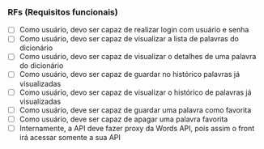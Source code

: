 
### RFs (Requisitos funcionais)
- [ ] Como usuário, devo ser capaz de realizar login com usuário e senha
- [ ] Como usuário, devo ser capaz de visualizar a lista de palavras do dicionário
- [ ] Como usuário, devo ser capaz de visualizar o detalhes de uma palavra do dicionário
- [ ] Como usuário, devo ser capaz de guardar no histórico palavras já visualizadas
- [ ] Como usuário, devo ser capaz de visualizar o histórico de palavras já visualizadas
- [ ] Como usuário, deve ser capaz de guardar uma palavra como favorita
- [ ] Como usuário, deve ser capaz de apagar uma palavra favorita
- [ ] Internamente, a API deve fazer proxy da Words API, pois assim o front irá acessar somente a sua API